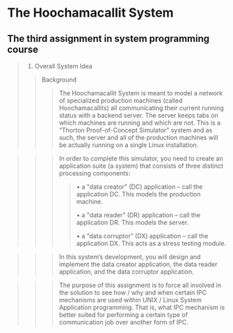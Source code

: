 # The Hoochamacallit System
## The third assignment in system programming course

> 1. Overall System Idea
> > Background
> > > The Hoochamacallit System is meant to model a network of specialized production machines (called 
Hoochamacallits) all communicating their current running status with a backend server.  The server keeps tabs 
on which machines are running and which are not.  This is a “Thorton Proof-of-Concept Simulator” system and 
as such, the server and all of the production machines will be actually running on a single Linux installation. 

> > > In order to complete this simulator, you need to create an application suite (a system) that consists of three
distinct processing components:  
> > > >•  a "data creator" (DC) application – call the application DC.  This models the production machine. 
> > > >
> > > >•  a "data reader" (DR) application – call the application DR.  This models the server. 
> > > >
> > > >•  a “data corruptor” (DX) application – call the application DX.  This acts as a stress testing module. 

> > > In this system’s development, you will design and implement the data creator application, the data reader 
application, and the data corruptor application.   

> > > The purpose of this assignment is to force all involved in the solution to see how / why and when certain IPC
mechanisms are used within UNIX / Linux System Application programming.  That is, what IPC mechanism is
better suited for performing a certain type of communication job over another form of IPC. 
